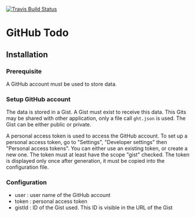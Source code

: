 [![Travis Build Status](https://travis-ci.org/lmahistre/github-todo.svg?branch=master)](https://travis-ci.org/lmahistre/github-todo)

# GitHub Todo

## Installation

### Prerequisite

A GitHub account must be used to store data.

### Setup GitHub account

The data is stored in a Gist. A Gist must exist to receive this data. This Gits may be shared with other application, only a file call `ght.json` is used. The Gist can be either public or private.

A personal access token is used to access the GitHub account. To set up a personal access token, go to "Settings", "Developer settings" then "Personal access tokens". You can either use an existing token, or create a new one. The token must at least have the scope "gist" checked. The token is displayed only once after generation, it must be copied into the configuration file.

### Configuration

* user : user name of the GitHub account
* token : personal access token
* gistId : ID of the Gist used. This ID is visible in the URL of the Gist